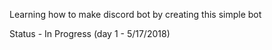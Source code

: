 Learning how to make discord bot by creating this simple bot 

Status - In Progress (day 1 - 5/17/2018)